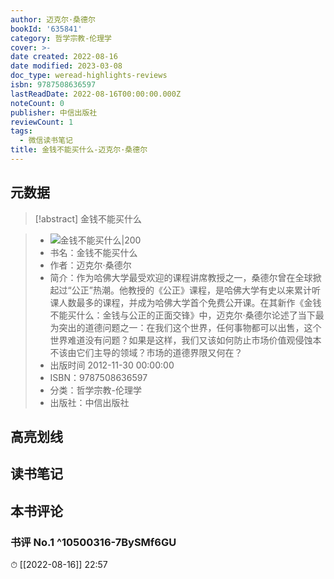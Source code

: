 ```yaml
---
author: 迈克尔·桑德尔
bookId: '635841'
category: 哲学宗教-伦理学
cover: >-
date created: 2022-08-16
date modified: 2023-03-08
doc_type: weread-highlights-reviews
isbn: 9787508636597
lastReadDate: 2022-08-16T00:00:00.000Z
noteCount: 0
publisher: 中信出版社
reviewCount: 1
tags:
  - 微信读书笔记
title: 金钱不能买什么-迈克尔·桑德尔
---
```


## 元数据

>[!abstract] 金钱不能买什么

> - ![金钱不能买什么|200](https://wfqqreader-1252317822.image.myqcloud.com/cover/841/635841/t7_635841.jpg)
> - 书名：金钱不能买什么
> - 作者：迈克尔·桑德尔
> - 简介：作为哈佛大学最受欢迎的课程讲席教授之一，桑德尔曾在全球掀起过“公正”热潮。他教授的《公正》课程，是哈佛大学有史以来累计听课人数最多的课程，并成为哈佛大学首个免费公开课。在其新作《金钱不能买什么：金钱与公正的正面交锋》中，迈克尔·桑德尔论述了当下最为突出的道德问题之一：在我们这个世界，任何事物都可以出售，这个世界难道没有问题？如果是这样，我们又该如何防止市场价值观侵蚀本不该由它们主导的领域？市场的道德界限又何在？
> - 出版时间 2012-11-30 00:00:00
> - ISBN：9787508636597
> - 分类：哲学宗教-伦理学
> - 出版社：中信出版社

## 高亮划线

## 读书笔记

## 本书评论

### 书评 No.1 ^10500316-7BySMf6GU

⏱ [[2022-08-16]] 22:57
